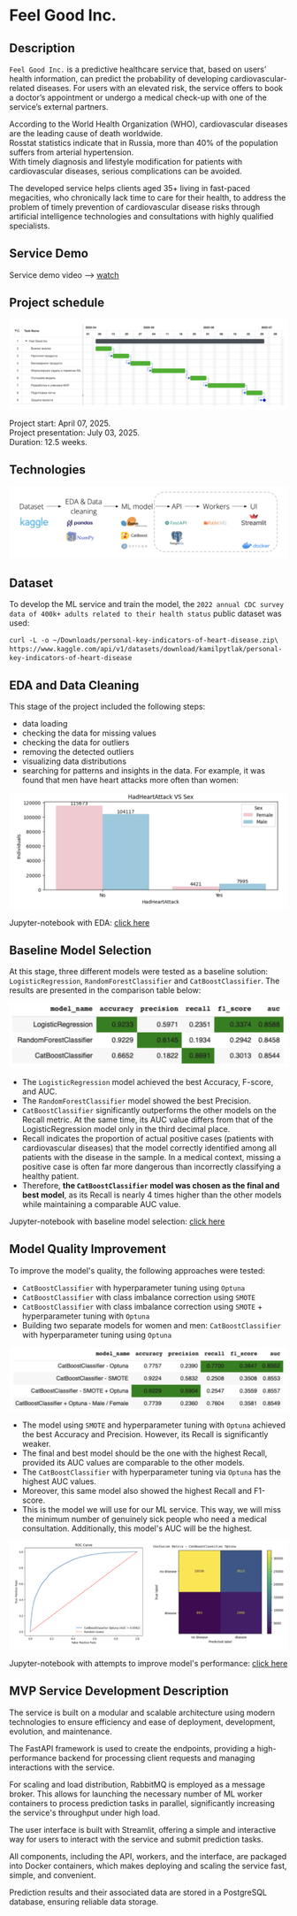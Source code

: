 # Feel Good Inc.

## Description

`Feel Good Inc.` is a predictive healthcare service that, based on users’ health information, can predict the probability of developing cardiovascular-related diseases. For users with an elevated risk, the service offers to book a doctor’s appointment or undergo a medical check-up with one of the service’s external partners.

According to the World Health Organization (WHO), cardiovascular diseases are the leading cause of death worldwide.  
Rosstat statistics indicate that in Russia, more than 40% of the population suffers from arterial hypertension.  
With timely diagnosis and lifestyle modification for patients with cardiovascular diseases, serious complications can be avoided.

The developed service helps clients aged 35+ living in fast-paced megacities, who chronically lack time to care for their health, to address the problem of timely prevention of cardiovascular disease risks through artificial intelligence technologies and consultations with highly qualified specialists.

## Service Demo

Service demo video --> [watch](https://drive.google.com/file/d/1AnjpOs1ivEUsLzffZ1tRJ4fszHPQYxy4/view)

## Project schedule

![schedule](images/schedule.png)

Project start: April 07, 2025.  
Project presentation: July 03, 2025.    
Duration: 12.5 weeks.  

## Technologies

![tech](images/tech.png)

## Dataset

To develop the ML service and train the model, the `2022 annual CDC survey data of 400k+ adults related to their health status` public dataset was used: 
```
curl -L -o ~/Downloads/personal-key-indicators-of-heart-disease.zip\
https://www.kaggle.com/api/v1/datasets/download/kamilpytlak/personal-key-indicators-of-heart-disease
```

## EDA and Data Cleaning

This stage of the project included the following steps:
- data loading
- checking the data for missing values
- checking the data for outliers
- removing the detected outliers
- visualizing data distributions
- searching for patterns and insights in the data. For example, it was found that men have heart attacks more often than women:

![eda](images/eda.png)

Jupyter-notebook with EDA: [click here](https://colab.research.google.com/drive/1peMPQ5Oz5wo43228jzXh6ZZ5oX-72ALi?usp=sharing)

## Baseline Model Selection

At this stage, three different models were tested as a baseline solution: `LogisticRegression`, `RandomForestClassifier` and `CatBoostClassifier`. The results are presented in the comparison table below:

![baseline](images/baseline.png)

- The `LogisticRegression` model achieved the best Accuracy, F-score, and AUC.
- The `RandomForestClassifier` model showed the best Precision.
- `CatBoostClassifier` significantly outperforms the other models on the Recall metric. At the same time, its AUC value differs from that of the LogisticRegression model only in the third decimal place.
- Recall indicates the proportion of actual positive cases (patients with cardiovascular diseases) that the model correctly identified among all patients with the disease in the sample. In a medical context, missing a positive case is often far more dangerous than incorrectly classifying a healthy patient.
- Therefore, **the `CatBoostClassifier` model was chosen as the final and best model**, as its Recall is nearly 4 times higher than the other models while maintaining a comparable AUC value.

Jupyter-notebook with baseline model selection: [click here](https://colab.research.google.com/drive/1peMPQ5Oz5wo43228jzXh6ZZ5oX-72ALi?usp=sharing)

## Model Quality Improvement
To improve the model's quality, the following approaches were tested:
- `CatBoostClassifier` with hyperparameter tuning using `Optuna`
- `CatBoostClassifier` with class imbalance correction using `SMOTE`
- `CatBoostClassifier` with class imbalance correction using `SMOTE` + hyperparameter tuning with `Optuna`
- Building two separate models for women and men: `CatBoostClassifier` with hyperparameter tuning using `Optuna`

![improved](images/improved.png)

- The model using `SMOTE` and hyperparameter tuning with `Optuna` achieved the best Accuracy and Precision. However, its Recall is significantly weaker.
- The final and best model should be the one with the highest Recall, provided its AUC values are comparable to the other models.
- The `CatBoostClassifier` with hyperparameter tuning via `Optuna` has the highest AUC values.
- Moreover, this same model also showed the highest Recall and F1-score.
- This is the model we will use for our ML service. This way, we will miss the minimum number of genuinely sick people who need a medical consultation. Additionally, this model's AUC will be the highest.

![roc](images/roc.png)

Jupyter-notebook with attempts to improve model's performance: [click here](https://colab.research.google.com/drive/1LvsQhyCEMZmfDPlLRBHH9aM3sIJux1eS?usp=sharing)  

## MVP Service Development Description
The service is built on a modular and scalable architecture using modern technologies to ensure efficiency and ease of deployment, development, evolution, and maintenance.

The FastAPI framework is used to create the endpoints, providing a high-performance backend for processing client requests and managing interactions with the service.

For scaling and load distribution, RabbitMQ is employed as a message broker. This allows for launching the necessary number of ML worker containers to process prediction tasks in parallel, significantly increasing the service's throughput under high load.

The user interface is built with Streamlit, offering a simple and interactive way for users to interact with the service and submit prediction tasks.

All components, including the API, workers, and the interface, are packaged into Docker containers, which makes deploying and scaling the service fast, simple, and convenient.

Prediction results and their associated data are stored in a PostgreSQL database, ensuring reliable data storage.






















